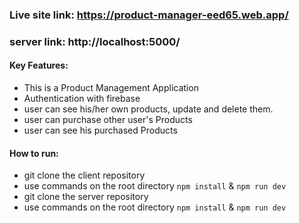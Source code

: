 ### Live site link: https://product-manager-eed65.web.app/
<!-- ### server link: https://event-manager-server.vercel.app/events -->
<!-- ### server link: https://event-manager-server-bqcq.onrender.com/events -->

### server link: http://localhost:5000/



#### Key Features:
* This is a Product Management Application 
* Authentication with firebase 
* user can see his/her own products, update and delete them. 
* user can purchase other user's Products
* user can see his purchased Products


#### How to run: 
* git clone the client repository 
* use commands on the root directory `npm install` & `npm run dev`
* git clone the server repository 
* use commands on the root directory `npm install` & `npm run dev`
